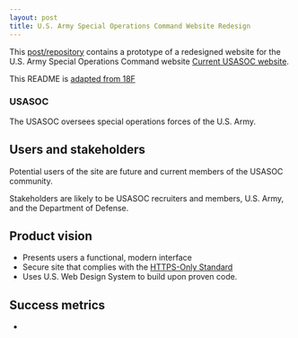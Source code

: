 ```yaml
---
layout: post
title: U.S. Army Special Operations Command Website Redesign
---
```



This [post/repository](https://github.com/johnrieth/soc) contains a prototype of a redesigned website for the U.S. Army Special Operations Command website [Current USASOC website](http://www.soc.mil/). 

This README is [adapted from 18F](https://github.com/18F/afrs-pa/blob/master/README.md)

### USASOC

The USASOC oversees special operations forces of the U.S. Army. 

## Users and stakeholders

Potential users of the site are future and current members of the USASOC community.

Stakeholders are likely to be USASOC recruiters and members, U.S. Army, and the Department of Defense.

## Product vision

* Presents users a functional, modern interface
* Secure site that complies with the [HTTPS-Only Standard](https://https.cio.gov/)
* Uses U.S. Web Design System to build upon proven code.

## Success metrics

*

